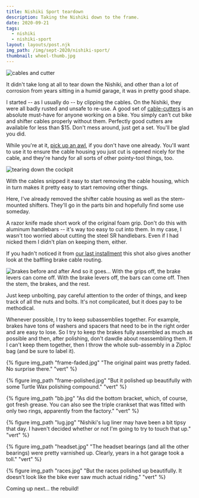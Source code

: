 ```yaml
---
title: Nishiki Sport teardown
description: Taking the Nishiki down to the frame.
date: 2020-09-21
tags:
  - nishiki
  - nishiki-sport
layout: layouts/post.njk
img_path: /img/sept-2020/nishiki-sport/
thumbnail: wheel-thumb.jpg
---
```


<img src="{{ img_path }}cables.jpg" alt="cables and cutter" />

It didn't take long at all to tear down the Nishiki, and other than a lot of corrosion from years sitting in a humid garage, it was in pretty good shape.

I started -- as I usually do -- by clipping the cables. On the Nishiki, they were all badly rusted and unsafe to re-use. A good set of [cable-cutters](https://amzn.to/3iVuv7E) is an absolute must-have for anyone working on a bike. You simply can't cut bike and shifter cables properly without them. Perfectly good cutters are available for less than $15. Don't mess around, just get a set. You'll be glad you did.

While you're at it, [pick up an awl](https://amzn.to/3cjYL9K), if you don't have one already. You'll want to use it to ensure the cable housing you just cut is opened nicely for the cable, and they're handy for all sorts of other pointy-tool things, too. 


<img src="{{ img_path }}teardown-bars.jpg" alt="tearing down the cockpit" />

With the cables snipped it easy to start removing the cable housing, which in turn makes it pretty easy to start removing other things. 

Here, I've already removed the shifter cable housing as well as the stem-mounted shifters. They'll go in the parts bin and hopefully find some use someday.

A razor knife made short work of the original foam grip. Don't do this with aluminum handlebars -- it's way too easy to cut into them. In my case, I wasn't too worried about cutting the steel SR handlebars. Even if I had nicked them I didn't plan on keeping them, either.

If you hadn't noticed it from [our last installment](/posts/sept-2020/nishiki-sport/) this shot also gives another look at the baffling brake cable routing.

<img src="{{ img_path }}brakes.jpg" alt="brakes before and after" />
And so it goes...  With the grips off, the brake levers can come off. With the brake levers off, the bars can come off. Then the stem, the brakes, and the rest. 

Just keep unbolting, pay careful attention to the order of things, and keep track of all the nuts and bolts. It's not complicated, but it does pay to be methodical.

Whenever possible, I try to keep subassemblies together. For example, brakes have tons of washers and spacers that need to be in the right order and are easy to lose. So I try to keep the brakes fully assembled as much as possible and then, after polishing, don't dawdle about reassembling them. If I can't keep them together, then I throw the whole sub-assembly in a Ziploc bag (and be sure to label it).


<div class="photogrid">
  {% figure img_path "frame-faded.jpg" "The original paint was pretty faded. No surprise there." "vert" %}

  {% figure img_path "frame-polished.jpg" "But it polished up beautifully with some Turtle Wax polishing compound." "vert" %}

  {% figure img_path "bb.jpg" "As did the bottom bracket, which, of course, got fresh grease. You can also see the triple crankset that was fitted with only two rings, apparently from the factory." "vert" %}

  {% figure img_path "lug.jpg" "Nishiki's lug liner may have been a bit tipsy that day. I haven't decided whether or not I'm going to try to touch that up." "vert" %}

  {% figure img_path "headset.jpg" "The headset bearings (and all the other bearings) were pretty varnished up. Clearly, years in a hot garage took a toll." "vert" %}

  {% figure img_path "races.jpg" "But the races polished up beautifully. It doesn't look like the bike ever saw much actual riding." "vert" %}

</div>

Coming up next... the rebuild!